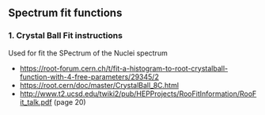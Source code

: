 ## Spectrum fit functions 

### 1. Crystal Ball Fit instructions 

Used for fit the SPectrum of the Nuclei spectrum

 * https://root-forum.cern.ch/t/fit-a-histogram-to-root-crystalball-function-with-4-free-parameters/29345/2
 * https://root.cern/doc/master/CrystalBall_8C.html
 * http://www.t2.ucsd.edu/twiki2/pub/HEPProjects/RooFitInformation/RooFit_talk.pdf    (page 20)